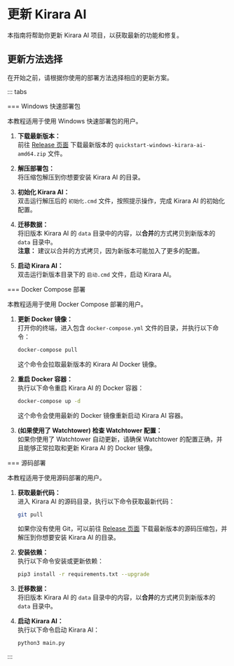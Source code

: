 # 更新 Kirara AI

本指南将帮助你更新 Kirara AI 项目，以获取最新的功能和修复。

## 更新方法选择

在开始之前，请根据你使用的部署方法选择相应的更新方案。

::: tabs

=== Windows 快速部署包

本教程适用于使用 Windows 快速部署包的用户。

1.  **下载最新版本：**  
    前往 [Release 页面](https://github.com/lss233/chatgpt-mirai-qq-bot/releases) 下载最新版本的 `quickstart-windows-kirara-ai-amd64.zip` 文件。

2.  **解压部署包：**  
    将压缩包解压到你想要安装 Kirara AI 的目录。

3.  **初始化 Kirara AI：**  
    双击运行解压后的 `初始化.cmd` 文件，按照提示操作，完成 Kirara AI 的初始化配置。

4.  **迁移数据：**  
    将旧版本 Kirara AI 的 `data` 目录中的内容，以**合并**的方式拷贝到新版本的 `data` 目录中。  
    **注意：** 建议以合并的方式拷贝，因为新版本可能加入了更多的配置。

5.  **启动 Kirara AI：**  
    双击运行新版本目录下的 `启动.cmd` 文件，启动 Kirara AI。

=== Docker Compose 部署

本教程适用于使用 Docker Compose 部署的用户。

1.  **更新 Docker 镜像：**  
    打开你的终端，进入包含 `docker-compose.yml` 文件的目录，并执行以下命令：
    ```bash
    docker-compose pull
    ```
    这个命令会拉取最新版本的 Kirara AI Docker 镜像。

2.  **重启 Docker 容器：**  
    执行以下命令重启 Kirara AI 的 Docker 容器：
    ```bash
    docker-compose up -d
    ```
    这个命令会使用最新的 Docker 镜像重新启动 Kirara AI 容器。

3.  **(如果使用了 Watchtower) 检查 Watchtower 配置：**  
    如果你使用了 Watchtower 自动更新，请确保 Watchtower 的配置正确，并且能够正常拉取和更新 Kirara AI 的 Docker 镜像。

=== 源码部署

本教程适用于使用源码部署的用户。

1.  **获取最新代码：**  
    进入 Kirara AI 的源码目录，执行以下命令获取最新代码：
    ```bash
    git pull
    ```
    如果你没有使用 Git，可以前往 [Release 页面](https://github.com/lss233/chatgpt-mirai-qq-bot/releases) 下载最新版本的源码压缩包，并解压到你想要安装 Kirara AI 的目录。

2.  **安装依赖：**  
    执行以下命令安装或更新依赖：
    ```bash
    pip3 install -r requirements.txt --upgrade
    ```

3.  **迁移数据：**  
    将旧版本 Kirara AI 的 `data` 目录中的内容，以**合并**的方式拷贝到新版本的 `data` 目录中。

4.  **启动 Kirara AI：**  
    执行以下命令启动 Kirara AI：
    ```bash
    python3 main.py
    ```

:::